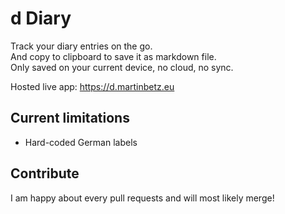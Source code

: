 # d Diary

Track your diary entries on the go.  
And copy to clipboard to save it as markdown file.  
Only saved on your current device, no cloud, no sync.  

Hosted live app: https://d.martinbetz.eu

## Current limitations

- Hard-coded German labels

## Contribute

I am happy about every pull requests and will most likely merge!
